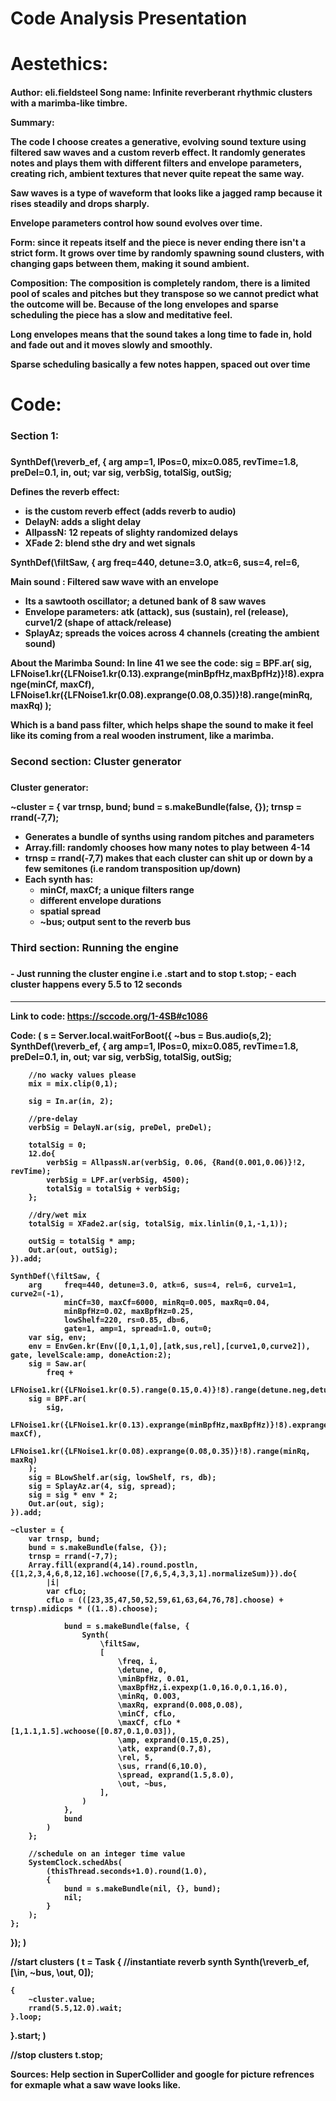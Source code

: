<h1> Code Analysis Presentation <h1>

# Aestethics:

<h4> Author: eli.fieldsteel
Song name: Infinite reverberant rhythmic clusters with a marimba-like timbre.

Summary: 

The code I choose creates a generative, evolving sound texture using filtered saw waves and a custom reverb effect. It randomly generates notes and plays them with different filters and envelope parameters, creating rich, ambient textures that never quite repeat the same way. 

Saw waves is a type of waveform that looks like a jagged ramp because it rises steadily and drops sharply. 

Envelope parameters control how sound evolves over time. 

Form: since it repeats itself and the piece is never ending there isn't a strict form. It grows over time by randomly spawning sound clusters, with changing gaps between them, making it sound ambient.

Composition: The composition is completely random, there is a limited pool of scales and pitches but they transpose so we cannot predict what the outcome will be. Because of the long envelopes and sparse scheduling the piece has a slow and meditative feel. 

Long envelopes means that the sound takes a long time to fade in, hold and fade out and it moves slowly and smoothly. 

Sparse scheduling basically a few notes happen, spaced out over time<h4>

# Code:

<h3> Section 1: <h3>

<h4> SynthDef(\reverb_ef, {
	arg amp=1, lPos=0, mix=0.085, revTime=1.8, preDel=0.1, in, out;
	var sig, verbSig, totalSig, outSig;

Defines the reverb effect:  
- is the custom reverb effect (adds reverb to audio)
- DelayN: adds a slight delay 
- AllpassN: 12 repeats of slighty randomized delays 
- XFade 2: blend sthe dry and wet signals 

SynthDef(\filtSaw, {
	arg freq=440, detune=3.0, atk=6, sus=4, rel=6, 

Main sound : Filtered saw wave with an envelope
- Its a sawtooth oscillator; a detuned bank of 8 saw waves 
- Envelope parameters: atk (attack), sus (sustain), rel (release), curve1/2 (shape of attack/release)
- SplayAz; spreads the voices across 4 channels (creating the ambient sound) 

About the Marimba Sound: In line 41 we see the code: 
sig = BPF.ar(
    sig,
    LFNoise1.kr({LFNoise1.kr(0.13).exprange(minBpfHz,maxBpfHz)}!8).exprange(minCf, maxCf),
    LFNoise1.kr({LFNoise1.kr(0.08).exprange(0.08,0.35)}!8).range(minRq, maxRq)
);

Which is a band pass filter, which helps shape the sound to make it feel like its coming from a real wooden instrument, like a marimba.<h4>

<h3> Second section: Cluster generator <h3>

<h4> Cluster generator:

~cluster = {
	var trnsp, bund;
	bund = s.makeBundle(false, {});
	trnsp = rrand(-7,7);

- Generates a bundle of synths using random pitches and parameters 
- Array.fill: randomly chooses how many notes to play between 4-14
- trnsp = rrand(-7,7) makes that each cluster can shit up or down by a few semitones (i.e random transposition up/down)
- Each synth has:
    - minCf, maxCf; a unique filters range 
    - different envelope durations 
    - spatial spread
    - ~bus; output sent to the reverb bus <h4>

<h3> Third section: Running the engine <h3>

<h4> - Just running the cluster engine i.e .start and to stop t.stop;
- each cluster happens every 5.5 to 12 seconds <h4>

-------------------------------------------------------------
Link to code: https://sccode.org/1-4SB#c1086

Code: (
s = Server.local.waitForBoot({
	~bus = Bus.audio(s,2);
	SynthDef(\reverb_ef, {
		arg		amp=1, lPos=0, mix=0.085, revTime=1.8, preDel=0.1, in, out;
		var		sig, verbSig, totalSig, outSig;

		//no wacky values please
		mix = mix.clip(0,1);

		sig = In.ar(in, 2);

		//pre-delay
		verbSig = DelayN.ar(sig, preDel, preDel);

		totalSig = 0;
		12.do{
			verbSig = AllpassN.ar(verbSig, 0.06, {Rand(0.001,0.06)}!2, revTime);
			verbSig = LPF.ar(verbSig, 4500);
			totalSig = totalSig + verbSig;
		};

		//dry/wet mix
		totalSig = XFade2.ar(sig, totalSig, mix.linlin(0,1,-1,1));

		outSig = totalSig * amp;
		Out.ar(out, outSig);
	}).add;

	SynthDef(\filtSaw, {
		arg		freq=440, detune=3.0, atk=6, sus=4, rel=6, curve1=1, curve2=(-1),
				minCf=30, maxCf=6000, minRq=0.005, maxRq=0.04,
				minBpfHz=0.02, maxBpfHz=0.25,
				lowShelf=220, rs=0.85, db=6,
				gate=1, amp=1, spread=1.0, out=0;
		var sig, env;
		env = EnvGen.kr(Env([0,1,1,0],[atk,sus,rel],[curve1,0,curve2]), gate, levelScale:amp, doneAction:2);
		sig = Saw.ar(
			freq +
			LFNoise1.kr({LFNoise1.kr(0.5).range(0.15,0.4)}!8).range(detune.neg,detune));
		sig = BPF.ar(
			sig,
			LFNoise1.kr({LFNoise1.kr(0.13).exprange(minBpfHz,maxBpfHz)}!8).exprange(minCf, maxCf),
			LFNoise1.kr({LFNoise1.kr(0.08).exprange(0.08,0.35)}!8).range(minRq, maxRq)
		);
		sig = BLowShelf.ar(sig, lowShelf, rs, db);
		sig = SplayAz.ar(4, sig, spread);
		sig = sig * env * 2;
		Out.ar(out, sig);
	}).add;

	~cluster = {
		var trnsp, bund;
		bund = s.makeBundle(false, {});
		trnsp = rrand(-7,7);
		Array.fill(exprand(4,14).round.postln, {[1,2,3,4,6,8,12,16].wchoose([7,6,5,4,3,3,1].normalizeSum)}).do{
			|i|
			var cfLo;
			cfLo = (([23,35,47,50,52,59,61,63,64,76,78].choose) + trnsp).midicps * ((1..8).choose);

				bund = s.makeBundle(false, {
					Synth(
						\filtSaw,
						[
							\freq, i,
							\detune, 0,
							\minBpfHz, 0.01,
							\maxBpfHz,i.expexp(1.0,16.0,0.1,16.0),
							\minRq, 0.003,
							\maxRq, exprand(0.008,0.08),
							\minCf, cfLo,
							\maxCf, cfLo * [1,1.1,1.5].wchoose([0.87,0.1,0.03]),
							\amp, exprand(0.15,0.25),
							\atk, exprand(0.7,8),
							\rel, 5,
							\sus, rrand(6,10.0),
							\spread, exprand(1.5,8.0),
							\out, ~bus,
						],
					)
				},
				bund
			)
		};

		//schedule on an integer time value
		SystemClock.schedAbs(
			(thisThread.seconds+1.0).round(1.0),
			{
				bund = s.makeBundle(nil, {}, bund);
				nil;
			}
		);
	};
});
)

//start clusters
(
t = Task {
	//instantiate reverb synth
	Synth(\reverb_ef, [\in, ~bus, \out, 0]);

	{
		~cluster.value;
		rrand(5.5,12.0).wait;
	}.loop;
}.start;
)

//stop clusters
t.stop;


Sources: Help section in SuperCollider and google for picture refrences for exmaple what a saw wave looks like. 